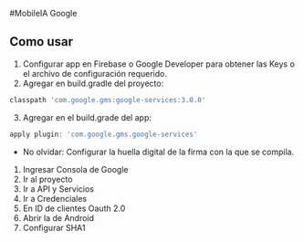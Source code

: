 #MobileIA Google

## Como usar

1. Configurar app en Firebase o Google Developer para obtener las Keys o el archivo de configuración requerido.
2. Agregar en build.gradle del proyecto: 
```gradle
classpath 'com.google.gms:google-services:3.0.0'
```
3. Agregar en el build.grade del app:
```gradle
apply plugin: 'com.google.gms.google-services'
```



* No olvidar: Configurar la huella digital de la firma con la que se compila.

1. Ingresar Consola de Google
2. Ir al proyecto
3. Ir a API y Servicios
4. Ir a Credenciales
5. En ID de clientes Oauth 2.0
6. Abrir la de Android
7. Configurar SHA1

